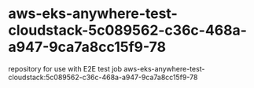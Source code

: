 # aws-eks-anywhere-test-cloudstack-5c089562-c36c-468a-a947-9ca7a8cc15f9-78
repository for use with E2E test job aws-eks-anywhere-test-cloudstack:5c089562-c36c-468a-a947-9ca7a8cc15f9-78
